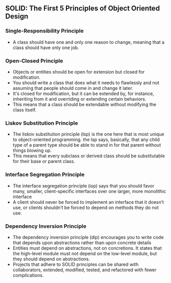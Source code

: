 ## SOLID: The First 5 Principles of Object Oriented Design

### Single-Responsibility Principle
- A class should have one and only one reason to change, meaning that a class should have only one job.

### Open-Closed Principle
- Objects or entities should be open for extension but closed for modification.
- You should write a class that does what it needs to flawlessly and not assuming that people should come in and change it later.
- It's closed for modification, but it can be extended by, for instance, inheriting from it and overriding or extending certain behaviors. 
- This means that a class should be extendable without modifying the class itself.

### Liskov Substitution Principle
- The liskov substitution principle (lsp) is the one here that is most unique to object-oriented programming. the lsp says, basically, that any child type of a parent type should be able to stand in for that parent without things blowing up.
- This means that every subclass or derived class should be substitutable for their base or parent class.

### Interface Segregation Principle
- The interface segregation principle (isp) says that you should favor many, smaller, client-specific interfaces over one larger, more monolithic interface
- A client should never be forced to implement an interface that it doesn’t use, or clients shouldn’t be forced to depend on methods they do not use.

### Dependency Inversion Principle
- The dependency inversion principle (dip) encourages you to write code that depends upon abstractions rather than upon concrete details
- Entities must depend on abstractions, not on concretions. It states that the high-level module must not depend on the low-level module, but they should depend on abstractions.
- Projects that adhere to SOLID principles can be shared with collaborators, extended, modified, tested, and refactored with fewer complications.


